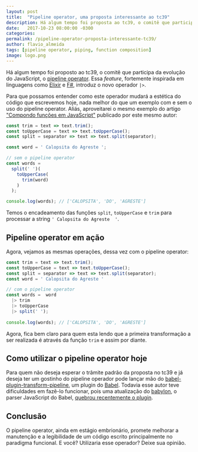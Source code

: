 ```yaml
---
layout: post
title:  "Pipeline operator, uma proposta interessante ao tc39"
description: Há algum tempo foi proposta ao tc39, o comitê que participa da evolução do JavaScript, o pipeline operator. Essa feature, fortemente inspirada em linguagens como Elixir e F#, introduz o novo operador |>.
date:   2017-10-23 08:00:00 -0300
categories:
permalink: /pipeline-operator-proposta-interessante-tc39/
author: flavio_almeida
tags: [pipeline operator, piping, function composition]
image: logo.png
---
```


Há algum tempo foi proposto ao tc39, o comitê que participa da evolução do JavaScript, o <a href="https://github.com/tc39/proposal-pipeline-operator" target="_blank">pipeline operator</a>. Essa *feature*, fortemente inspirada em linguagens como <a href="https://elixirschool.com/pt/lessons/basics/pipe-operator/" target="_blank">Elixir</a> e <a href="https://stackoverflow.com/questions/12921197/why-does-the-pipe-operator-work" target="_blank">F#</a>, introduz o novo operador `|>`. 

Para que possamos entender como este operador mudará a estética do código que escrevemos hoje, nada melhor do que um exemplo com e sem o uso do pipeline operator. Aliás, aproveitarei o mesmo exemplo do artigo <a href="http://cangaceirojavascript.com.br/compondo-funcoes-javascript/" target="_blank">"Compondo funções em JavaScript"</a> publicado por este mesmo autor:

```javascript
const trim = text => text.trim();
const toUpperCase = text => text.toUpperCase();
const split = separator => text => text.split(separator);

const word = ' Calopsita do Agreste ';

// sem o pipeline operator
const words = 
  split(' ')( 
    toUpperCase(
      trim(word)
    )
  );

console.log(words); // ['CALOPSITA', 'DO', 'AGRESTE']
```
Temos o encadeamento das funções `split`, `toUpperCase` e `trim` para processar a string `' Calopsita do Agreste  '`. 

## Pipeline operator em ação

Agora, vejamos as mesmas operações, dessa vez com o pipeline operator:

```javascript
const trim = text => text.trim();
const toUpperCase = text => text.toUpperCase();
const split = separator => text => text.split(separator);
const word = ' Calopsita do Agreste '

// com o pipeline operator
const words =  word 
  |> trim 
  |> toUpperCase 
  |> split(' ');
  
console.log(words); // ['CALOPSITA', 'DO', 'AGRESTE']
```

Agora, fica bem claro para quem esta lendo que a primeira transformação a ser realizada é através da função `trim` e assim por diante.

## Como utilizar o pipeline operator hoje

Para quem não deseja esperar o trâmite padrão da proposta no tc39 e já deseja ter um gostinho do pipeline operador pode lançar mão do <a href="https://www.npmjs.com/package/babel-plugin-transform-pipeline" target="_blank">babel-plugin-transform-pipeline</a>, um plugin do <a href="https://babeljs.io/"  target="_blank">Babel</a>. Todavia esse autor teve dificuldades em fazê-lo funcionar, pois uma atualização do <a href="https://github.com/babel/babylon" target="_blank">babylon</a>, o parser JavaScript do Babel, <a href="https://github.com/SuperPaintman/babel-plugin-transform-pipeline/issues/1" target="_blank">quebrou recentemente o plugin</a>.

## Conclusão

O pipeline operator, ainda em estágio embrionário, promete melhorar a manutenção e a legibilidade de um código escrito principalmente no paradigma funcional. E você? Utilizaria esse operador? Deixe sua opinião.